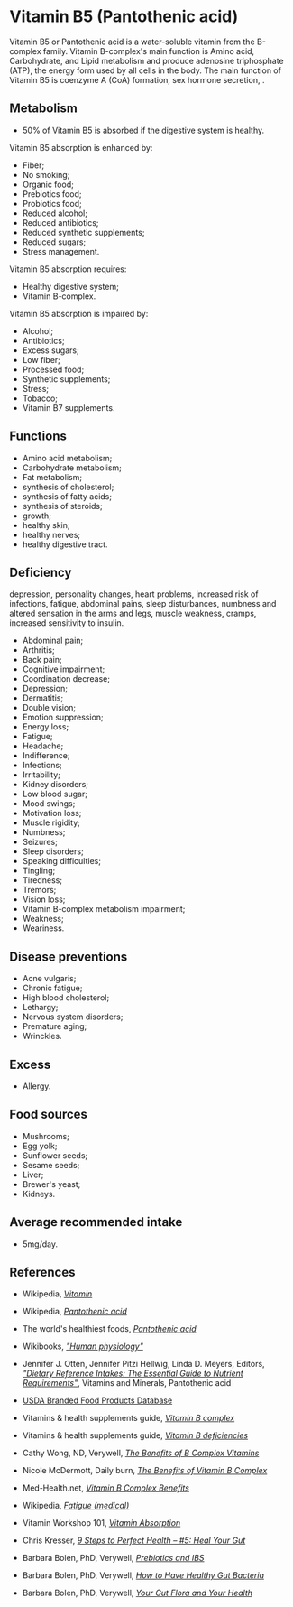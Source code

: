 # Vitamin B5 (Pantothenic acid)
Vitamin B5 or Pantothenic acid is a water-soluble vitamin from the B-complex family. Vitamin B-complex's main function is Amino acid, Carbohydrate, and Lipid metabolism and produce adenosine triphosphate (ATP), the energy form used by all cells in the body. 
The main function of Vitamin B5 is coenzyme A (CoA) formation, sex hormone secretion, .

## Metabolism
- 50% of Vitamin B5 is absorbed if the digestive system is healthy.

Vitamin B5 absorption is enhanced by:
- Fiber;
- No smoking;
- Organic food;
- Prebiotics food;
- Probiotics food;
- Reduced alcohol;
- Reduced antibiotics;
- Reduced synthetic supplements;
- Reduced sugars;
- Stress management.

Vitamin B5 absorption requires:
- Healthy digestive system;
- Vitamin B-complex.

Vitamin B5 absorption is impaired by:
- Alcohol;
- Antibiotics;
- Excess sugars;
- Low fiber;
- Processed food;
- Synthetic supplements;
- Stress;
- Tobacco;
- Vitamin B7 supplements.

## Functions
- Amino acid metabolism;
- Carbohydrate metabolism;
- Fat metabolism;
- synthesis of cholesterol;
- synthesis of fatty acids;
- synthesis of steroids;
- growth;
- healthy skin;
- healthy nerves;
- healthy digestive tract.

## Deficiency
depression, personality changes, heart problems, increased risk of infections, fatigue, abdominal pains, sleep disturbances, numbness and altered sensation in the arms and legs, muscle weakness, cramps, increased sensitivity to insulin.


- Abdominal pain;
- Arthritis;
- Back pain;
- Cognitive impairment;
- Coordination decrease;
- Depression;
- Dermatitis;
- Double vision;
- Emotion suppression;
- Energy loss;
- Fatigue;
- Headache;
- Indifference;
- Infections;
- Irritability;
- Kidney disorders;
- Low blood sugar;
- Mood swings;
- Motivation loss;
- Muscle rigidity;
- Numbness;
- Seizures;
- Sleep disorders;
- Speaking difficulties;
- Tingling;
- Tiredness;
- Tremors;
- Vision loss;
- Vitamin B-complex metabolism impairment;
- Weakness;
- Weariness.

## Disease preventions
- Acne vulgaris;
- Chronic fatigue;
- High blood cholesterol;
- Lethargy;
- Nervous system disorders;
- Premature aging;
- Wrinckles.

## Excess
- Allergy.

## Food sources
- Mushrooms;
- Egg yolk;
- Sunflower seeds;
- Sesame seeds;
- Liver;
- Brewer's yeast;
- Kidneys.

## Average recommended intake
- 5mg/day.

## References
- Wikipedia, [_Vitamin_](https://en.wikipedia.org/wiki/Vitamin)
- Wikipedia, [_Pantothenic acid_](https://en.wikipedia.org/wiki/Pantothenic_acid)
- The world's healthiest foods, [_Pantothenic acid_](http://www.whfoods.com/genpage.php?tname=nutrient&dbid=87)
- Wikibooks, [_"Human physiology"_](https://en.Wikibooks.org/wiki/Human_Physiology/Nutrition#Vitamins)
- Jennifer J. Otten, Jennifer Pitzi Hellwig, Linda D. Meyers, Editors, [_"Dietary Reference Intakes: The Essential Guide to Nutrient Requirements"_](https://www.amazon.com/Dietary-Reference-Intakes-Essential-Requirements/dp/0309157420), Vitamins and Minerals, Pantothenic acid
- [USDA Branded Food Products Database](https://ndb.nal.usda.gov/ndb/nutrients/report/nutrientsfrm?max=1000&offset=0&totCount=0&nutrient1=410&nutrient2=&nutrient3=&subset=0&sort=c&measureby=g)

- Vitamins & health supplements guide, [_Vitamin B complex_](http://www.vitamins-supplements.org/vitamin-B.php)
- Vitamins & health supplements guide, [_Vitamin B deficiencies_](http://www.vitamins-supplements.org/vitamin-B-deficiency.php)
- Cathy Wong, ND, Verywell, [_The Benefits of B Complex Vitamins_](https://www.verywell.com/b-complex-vitamins-89411)
- Nicole McDermott, Daily burn, [_The Benefits of Vitamin B Complex_](http://dailyburn.com/life/health/benefits-vitamin-b-complex/)
- Med-Health.net, [_Vitamin B Complex Benefits_](http://www.med-health.net/B-Complex-Benefits.html)
- Wikipedia, [_Fatigue (medical)_](https://en.wikipedia.org/wiki/Fatigue_(medical)#Mental_fatigue)
- Vitamin Workshop 101, [_Vitamin Absorption_](http://www.vitaminworkshop.com/vitamin-absorption/2010/5/9/vitamin-absorption.html)
- Chris Kresser, [_9 Steps to Perfect Health – #5: Heal Your Gut_](https://chriskresser.com/9-steps-to-perfect-health-5-heal-your-digestive-system)
- Barbara Bolen, PhD, Verywell, [_Prebiotics and IBS_](https://www.verywell.com/prebiotics-and-ibs-1944748)
- Barbara Bolen, PhD, Verywell, [_How to Have Healthy Gut Bacteria_](https://www.verywell.com/how-to-have-healthy-digestive-system-bacteria-1945326)
- Barbara Bolen, PhD, Verywell, [_Your Gut Flora and Your Health_](https://www.verywell.com/what-are-your-digestive-system-flora-1944914)
